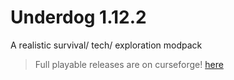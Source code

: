 # Underdog 1.12.2
A realistic survival/  tech/ exploration modpack


> Full playable releases are on curseforge!
> [here](https://www.curseforge.com/minecraft/modpacks/underdog)
